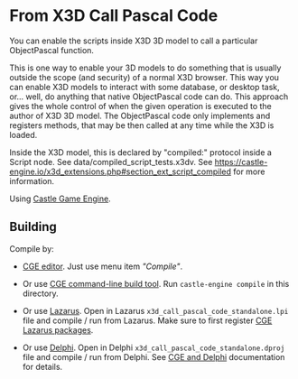 # From X3D Call Pascal Code

You can enable the scripts inside X3D 3D model to call a particular ObjectPascal function.

This is one way to enable your 3D models to do something that is usually outside the scope (and security) of a normal X3D browser. This way you can enable X3D models to interact with some database, or desktop task, or... well, do anything that native ObjectPascal code can do. This approach gives the whole control of when the given operation is executed to the author of X3D 3D model. The ObjectPascal code only implements and registers methods, that may be then called at any time while the X3D is loaded.

Inside the X3D model, this is declared by "compiled:" protocol inside a Script node. See data/compiled_script_tests.x3dv. See https://castle-engine.io/x3d_extensions.php#section_ext_script_compiled for more information.

Using [Castle Game Engine](https://castle-engine.io/).

## Building

Compile by:

- [CGE editor](https://castle-engine.io/manual_editor.php). Just use menu item _"Compile"_.

- Or use [CGE command-line build tool](https://castle-engine.io/build_tool). Run `castle-engine compile` in this directory.

- Or use [Lazarus](https://www.lazarus-ide.org/). Open in Lazarus `x3d_call_pascal_code_standalone.lpi` file and compile / run from Lazarus. Make sure to first register [CGE Lazarus packages](https://castle-engine.io/lazarus).

- Or use [Delphi](https://www.embarcadero.com/products/Delphi). Open in Delphi `x3d_call_pascal_code_standalone.dproj` file and compile / run from Delphi. See [CGE and Delphi](https://castle-engine.io/delphi) documentation for details.
